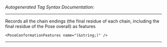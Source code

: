 _Autogenerated Tag Syntax Documentation:_

---
Records all the chain endings (the final residue of each chain, including the final residue of the Pose overall) as features

```
<PoseConformationFeatures name="(&string;)" />
```



---
